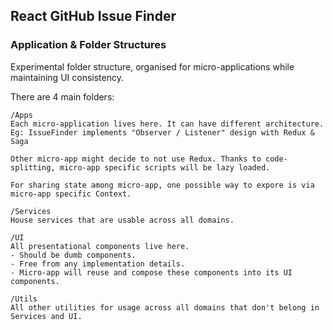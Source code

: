 ## React GitHub Issue Finder

### Application & Folder Structures

Experimental folder structure, organised for micro-applications while maintaining UI consistency.

There are 4 main folders:
```
/Apps
Each micro-application lives here. It can have different architecture.
Eg: IssueFinder implements "Observer / Listener" design with Redux & Saga

Other micro-app might decide to not use Redux. Thanks to code-splitting, micro-app specific scripts will be lazy loaded.

For sharing state among micro-app, one possible way to expore is via micro-app specific Context.

/Services
House services that are usable across all domains.

/UI
All presentational components live here.
- Should be dumb components.
- Free from any implementation details.
- Micro-app will reuse and compose these components into its UI components.  

/Utils
All other utilities for usage across all domains that don't belong in Services and UI.
```
